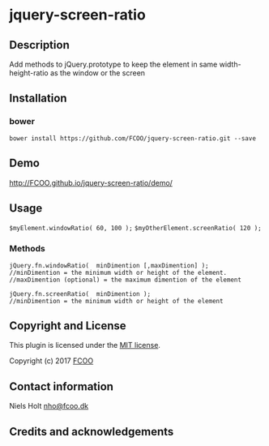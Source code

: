 # jquery-screen-ratio
>


## Description
Add methods to jQuery.prototype to keep the element in same width-height-ratio as the window or the screen

## Installation
### bower
`bower install https://github.com/FCOO/jquery-screen-ratio.git --save`

## Demo
http://FCOO.github.io/jquery-screen-ratio/demo/ 

## Usage
```$myElement.windowRatio( 60, 100 );```
```$myOtherElement.screenRatio( 120 );```

### Methods

    jQuery.fn.windowRatio(  minDimention [,maxDimention] ); 
    //minDimention = the minimum width or height of the element. 
    //maxDimention (optional) = the maximum dimention of the element

    jQuery.fn.screenRatio(  minDimention ); 
    //minDimention = the minimum width or height of the element


## Copyright and License
This plugin is licensed under the [MIT license](https://github.com/FCOO/jquery-screen-ratio/LICENSE).

Copyright (c) 2017 [FCOO](https://github.com/FCOO)

## Contact information

Niels Holt nho@fcoo.dk


## Credits and acknowledgements
